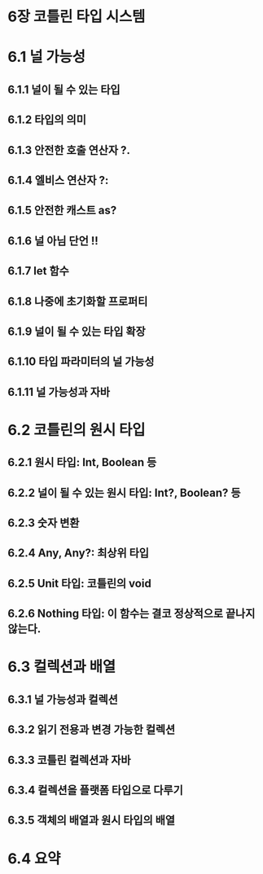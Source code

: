 # 6장 코틀린 타입 시스템

# 6.1 널 가능성
## 6.1.1 널이 될 수 있는 타입
## 6.1.2 타입의 의미
## 6.1.3 안전한 호출 연산자 ?.
## 6.1.4 엘비스 연산자 ?:
## 6.1.5 안전한 캐스트 as?
## 6.1.6 널 아님 단언 !!
## 6.1.7 let 함수
## 6.1.8 나중에 초기화할 프로퍼티
## 6.1.9 널이 될 수 있는 타입 확장
## 6.1.10 타입 파라미터의 널 가능성
## 6.1.11 널 가능성과 자바

# 6.2 코틀린의 원시 타입
## 6.2.1 원시 타입: Int, Boolean 등
## 6.2.2 널이 될 수 있는 원시 타입: Int?, Boolean? 등
## 6.2.3 숫자 변환
## 6.2.4 Any, Any?: 최상위 타입
## 6.2.5 Unit 타입: 코틀린의 void
## 6.2.6 Nothing 타입: 이 함수는 결코 정상적으로 끝나지 않는다.

# 6.3 컬렉션과 배열
## 6.3.1 널 가능성과 컬렉션
## 6.3.2 읽기 전용과 변경 가능한 컬렉션
## 6.3.3 코틀린 컬렉션과 자바
## 6.3.4 컬렉션을 플랫폼 타입으로 다루기
## 6.3.5 객체의 배열과 원시 타입의 배열

# 6.4 요약
